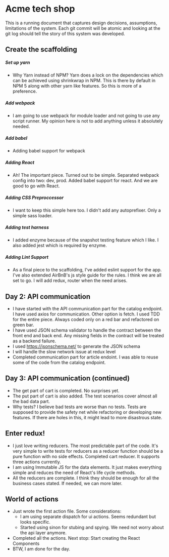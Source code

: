 # Acme tech shop

This is a running document that captures design decisions, assumptions, limitations of the system. Each git commit will be atomic and looking at the git log should tell the story of this system was developed.

## Create the scaffolding
##### Set up yarn
  * Why Yarn instead of NPM?
    Yarn does a lock on the dependencies which can be achieved using shrinkwrap in NPM. This is there by default in NPM 5 along with other yarn like features.  So this is more of a preference.
##### Add webpack
  * I am going to use webpack for module loader and not going to use any script runner. My opinion here is not to add anything unless it absolutely needed.
##### Add babel
  * Adding babel support for webpack
##### Adding React
  * Ah! The important piece. Turned out to be simple. Separated webpack config into two: dev, prod. Added babel support for react. And we are good to go with React.
##### Adding CSS Preproccessor
  * I want to keep this simple here too. I didn't add any autoprefixer. Only a simple sass loader.
##### Adding test harness
  * I added enzyme because of the snapshot testing feature which I like. I also added jest which is required by enzyme.
##### Adding Lint Support 
  * As a final piece to the scaffolding, I've added eslint support for the app. I've also extended AirBnB's js style guide for the rules. I think we are all set to go. I will add redux, router when the need arises.

## Day 2: API communication
   * I have started with the API communication part for the catalog endpoint. I have used axios for communication. Other option is fetch. I used TDD for the entire piece. Always coded only on a red bar and refactored on green bar.
   * I have used JSON schema validator to handle the contract between the front end and back end. Any missing fields in the contract will be treated as a backend failure.
   * I used https://jsonschema.net/ to generate the JSON schema
   * I will handle the slow network issue at redux level
   * Completed communication part for article endoint. I was able to reuse some of the code from the catalog endpoint.
   
## Day 3: API communication (continued)
   * The get part of cart is completed. No surprises yet.
   * The put part of cart is also added. The test scenarios cover almost all the bad data part.
   * Why tests?
     I believe bad tests are worse than no tests. Tests are supposed to provide the safety net while refactoring or developing new features. If there are holes in this, it might lead to more disastrous state.
     
## Enter redux!     
   * I just love writing reducers. The most predictable part of the code. It's very simple to write tests for reducers as a reducer function should be a pure function with no side effects. Completed cart reducer. It supports three actions currently.
   * I am using Immutable JS for the data elements. It just makes everything simple and reduces the need of React's life cycle methods.
   * All the reducers are complete. I think they should be enough for all the business cases stated. If needed, we can more later.
   
## World of actions
   * Just wrote the first action file. Some considerations:
     * I am using separate dispatch for ui actions. Seems redundant but looks specific.
     * Started using sinon for stubing and spying. We need not worry about the api layer anymore.
   * Completed all the actions. Next stop: Start creating the React Components
   * BTW, I am done for the day.
